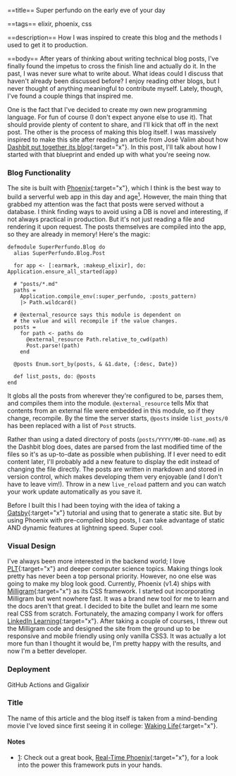 ==title==
Super perfundo on the early eve of your day

==tags==
elixir, phoenix, css

==description==
How I was inspired to create this blog and the methods I used to get it to production.

==body==
After years of thinking about writing technical blog posts, I've finally found 
the impetus to cross the finish line and actually do it. In the past, I was never sure what 
to write about. What ideas could I discuss that haven't already been discussed 
before? I enjoy reading other blogs, but I never thought of anything meaningful 
to contribute myself. Lately, though, I've found a couple things that inspired me. 

One is the fact that I've decided to create my own new programming language. 
For fun of course (I don't expect anyone else to use it). That should provide plenty of content to share, and I'll kick
that off in the next post. The other is the process of making this blog itself.
I was massively inspired to make this site after reading an article from José Valim
about how [Dashbit put together its blog](https://dashbit.co/blog/welcome-to-our-blog-how-it-was-made){:target="x"}.
In this post, I'll talk about how I started with that blueprint and ended up with
what you're seeing now.

### Blog Functionality
The site is built with [Phoenix](https://www.phoenixframework.org/){:target="x"}, 
which I think is the best way to build a serverful web app in this day and age<a name="1'">[<sup>1</sup>](#1)</a>.
However, the main thing that grabbed my attention was the fact that posts were 
served without a database. I think finding ways to avoid 
using a DB is novel and interesting, if not always practical in production. 
But it's not just reading a file and rendering it upon request. The posts 
themselves are compiled into the app, so they are already in memory! Here's the
magic:
```
defmodule SuperPerfundo.Blog do
  alias SuperPerfundo.Blog.Post

  for app <- [:earmark, :makeup_elixir], do: Application.ensure_all_started(app)

  # "posts/*.md"
  paths =
    Application.compile_env(:super_perfundo, :posts_pattern)
    |> Path.wildcard()

  # @external_resource says this module is dependent on 
  # the value and will recompile if the value changes.
  posts =
    for path <- paths do
      @external_resource Path.relative_to_cwd(path)
      Post.parse!(path)
    end

  @posts Enum.sort_by(posts, & &1.date, {:desc, Date})

  def list_posts, do: @posts
end
```
It globs all the posts from wherever they're configured to be, parses them, and 
compiles them into the module. `@external_resource` tells Mix that contents 
from an external file were embedded in this module, so if they change, recompile. 
By the time the server starts, `@posts` inside `list_posts/0` has been replaced with a list of `Post` structs. 

Rather than using a dated directory of posts (`posts/YYYY/MM-DD-name.md`) as the Dashbit blog does, dates are parsed from the last modified time of the files so it's as up-to-date as possible when publishing. If I ever need to edit content later, I'll probably add a new feature to display the edit instead of changing the file directly. The posts are written in markdown and stored in version control, which makes developing them very enjoyable (and I don't have to leave vim!). Throw in a new `live_reload` pattern and you can watch your work update automatically as you save it.

Before I built this I had been toying with the idea of taking a [Gatsby](https://www.gatsbyjs.org/){:target="x"} tutorial and using that to generate a static site. But by using Phoenix with pre-compiled blog posts, I can take advantage of static AND dynamic features at lightning speed. Super cool. 


### Visual Design
I've always been more interested in the backend world; I love [PLT](https://en.wikipedia.org/wiki/Programming_language_theory){:target="x"} and deeper computer science topics. Making things look pretty has never been a top personal priority. However, no one else was going to make my blog look good. Currently, Phoenix (v1.4) ships with [Milligram](https://milligram.io/){:target="x"} as its CSS framework. I started out incorporating Milligram but went nowhere fast. It was a brand new tool for me to learn and the docs aren't that great. I decided to bite the bullet and learn me some real CSS from scratch. Fortunately, the amazing company I work for offers [LinkedIn Learning](https://www.linkedin.com/learning){:target="x"}. After taking a couple of courses, I threw out the Milligram code and designed the site from the ground up to be responsive and mobile friendly using only vanilla CSS3. It was actually a lot more fun than I thought it would be, I'm pretty happy with the results, and now I'm a better developer.

### Deployment
GitHub Actions and Gigalixir

### Title
The name of this article and the blog itself is taken from a mind-bending movie I've loved since first seeing it in college: [Waking Life](https://www.imdb.com/title/tt0243017/){:target="x"}.

#### Notes
* <a name="1">[1](#1')</a>: Check out a great book, [Real-Time Phoenix](https://pragprog.com/book/sbsockets/real-time-phoenix){:target="x"}, for a look into the power this framework puts in your hands.
